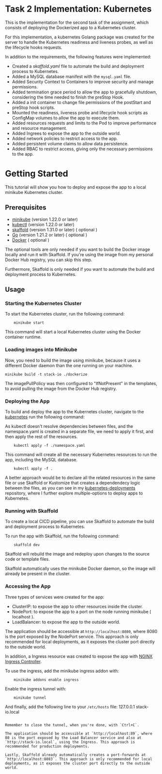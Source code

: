 # Task 2 Implementation: Kubernetes

This is the implementation for the second task of the assignment, which consists of deploying the Dockerized app to a Kubernetes cluster.

For this implementation, a kubernetes Golang package was created for the server to handle the Kubernetes readiness and liveness probes, as well as the lifecycle hooks requests.

In addition to the requirements, the following features were implemented:

- Created a *skaffold.yaml* file to automate the build and deployment process to Kubernetes.
- Added a MySQL database manifest with the `mysql.yaml` file.
- Added Security Context to Containers to improve security and manage permissions.
- Added termination grace period to allow the app to gracefully shutdown, considering the time needed to finish the preStop Hook.
- Added a init container to change file permissions of the postStart and preStop hook scripts.
- Mounted the readiness, liveness probe and lifecycle hook scripts as ConfigMap volumes to allow the app to execute them.
- Added resources requests and limits to the Pod to improve performance and resource management.
- Added Ingrees to expose the app to the outside world.
- Added network policies to restrict access to the app.
- Added persistent volume claims to allow data persistence.
- Added RBAC to restrict access, giving only the necessary permissions to the app.

# Getting Started

This tutorial will show you how to deploy and expose the app to a local minikube Kubernetes cluster.

## Prerequisites

- [minikube](https://minikube.sigs.k8s.io/docs/start/) (version 1.22.0 or later)
- [kubectl](https://kubernetes.io/docs/tasks/tools/) (version 1.22.0 or later)
- [skaffold](https://skaffold.dev/docs/install/) (version 1.31.0 or later) ( optional )
- [Go](https://golang.org/dl/) (version 1.21.2 or later) ( optional )
- [Docker](https://www.docker.com/products/docker-desktop) ( optional )

The optional tools are only needed if you want to build the Docker image locally and run it with Skaffold. If you're using the image from my personal Docker Hub registry, you can skip this step.

Furthermore, Skaffold is only needed if you want to automate the build and deployment process to Kubernetes.

## Usage

### Starting the Kubernetes Cluster

To start the Kubernetes cluster, run the following command:

```
    minikube start
```

This command will start a local Kubernetes cluster using the Docker container runtime.

### Loading images into Minikube

Now, you need to build the image using minikube, because it uses a different Docker daemon than the one running on your machine.

```
minikube build -t stack-io ./dockerize
```

The imagePullPolicy was then configured to "IfNotPresent" in the templates, to avoid pulling the image from the Docker Hub registry.

### Deploying the App

To build and deploy the app to the Kubernetes cluster, navigate to the [kubernetes](./kubernetes) run the following command:

As kubectl doesn't resolve dependencies between files, and the namespace.yaml is created in a separate file, we need to apply it first, and then apply the rest of the resources. 
```
    kubectl apply -f ./namespace.yaml 
```
   
This command will create all the necessary Kubernetes resources to run the app, including the MySQL database.
```
    kubectl apply -f .
```

A better approach would be to declare all the related resources in the same file or use Skaffold or Kustomize that creates a dependendecy logic between the files, as you can see in my [kubernetes-deployments](github.com/guirgouveia/kubernetes-deployments) repository, where I further explore multiple-options to deploy apps to Kubernetes.

### Running with Skaffold

To create a local CICD pipeline, you can use Skaffold to automate the build and deployment process to Kubernetes.

To run the app with Skaffold, run the following command:

```
    skaffold dev
```

Skaffold will rebuild the image and redeploy upon changes to the source code or template files.

Skaffold automatically uses the minikube Docker daemon, so the image will already be present in the cluster.

### Accessing the App

Three types of services were created for the app:

- ClusterIP: to expose the app to other resources inside the cluster.
- NodePort: to expose the app to a port on the node running minikube ( localhost ).
- LoadBalancer: to expose the app to the outside world.

The application should be accessible at `http://localhost:8080`, where 8080 is the port exposed by the NodePort service. This approach is only recommended for local deployments, as it exposes the cluster port directly to the outside world.

In addition, a Ingress resource was created to expose the app with [NGINX Ingress Controller](https://www.google.com/url?sa=t&rct=j&q=&esrc=s&source=web&cd=&ved=2ahUKEwiQn8W3v7WCAxXPqJUCHU7RBOMQFnoECAUQAQ&url=https%3A%2F%2Fdocs.nginx.com%2Fnginx-ingress-controller%2F&usg=AOvVaw2lebwrv0Wvgj3YPSasaSWF&opi=89978449).

To use the ingress, add the minikube ingress addon with:

```
    minikube addons enable ingress
```

Enable the ingress tunnel with:

```
    minikube tunnel
```

And finally, add the following line to your `/etc/hosts` file:
    127.0.0.1       stack-io.local
```

Remember to close the tunnel, when you're done, with `Ctrl+C`.

The application should be accessible at `http://localhost:89`, where 80 is the port exposed by the Load Balancer service and also at `http://stack-io.local`, using the Ingress. This approach is recommended for production deployments.

Lastly, Skaffold already automatically creates a port-forwards at `http://localhost:8083`. This approach is only recommended for local deployments, as it exposes the cluster port directly to the outside world.
